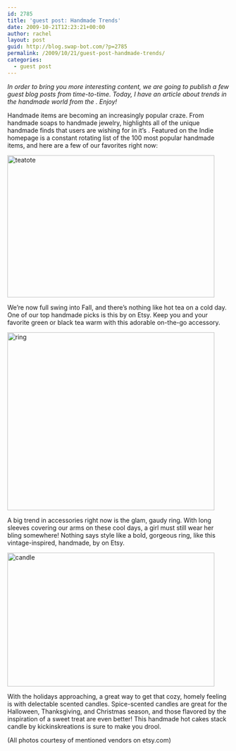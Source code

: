 ```yaml
---
id: 2785
title: 'guest post: Handmade Trends'
date: 2009-10-21T12:23:21+00:00
author: rachel
layout: post
guid: http://blog.swap-bot.com/?p=2785
permalink: /2009/10/21/guest-post-handmade-trends/
categories:
  - guest post
---
```

_In order to bring you more interesting content, we are going to publish a few guest blog posts from time-to-time. Today, I have an article about trends in the handmade world from the . Enjoy!_ 

Handmade items are becoming an increasingly popular craze. From handmade soaps to handmade jewelry, highlights all of the unique handmade finds that users are wishing for in it’s . Featured on the Indie homepage is a constant rotating list of the 100 most popular handmade items, and here are a few of our favorites right now:

[<img src="http://blog.swap-bot.com/wp-content/uploads/2009/10/teatote.jpg" alt="teatote" title="teatote" width="470" height="322" class="aligncenter size-full wp-image-2786" srcset="http://blog.swap-bot.com/wp-content/uploads/2009/10/teatote-300x205.jpg 300w, http://blog.swap-bot.com/wp-content/uploads/2009/10/teatote.jpg 470w" sizes="(max-width: 470px) 100vw, 470px" />](http://www.etsy.com/view_listing.php?listing_id=25309380)

We’re now full swing into Fall, and there’s nothing like hot tea on a cold day. One of our top handmade picks is this by on Etsy. Keep you and your favorite green or black tea warm with this adorable on-the-go accessory.

[<img src="http://blog.swap-bot.com/wp-content/uploads/2009/10/ring.jpg" alt="ring" title="ring" width="470" height="403" class="aligncenter size-full wp-image-2788" srcset="http://blog.swap-bot.com/wp-content/uploads/2009/10/ring-300x257.jpg 300w, http://blog.swap-bot.com/wp-content/uploads/2009/10/ring.jpg 470w" sizes="(max-width: 470px) 100vw, 470px" />](http://www.etsy.com/view_listing.php?listing_id=28653288)

A big trend in accessories right now is the glam, gaudy ring. With long sleeves covering our arms on these cool days, a girl must still wear her bling somewhere! Nothing says style like a bold, gorgeous ring, like this vintage-inspired, handmade, by on Etsy.

<img src="http://blog.swap-bot.com/wp-content/uploads/2009/10/candle.jpg" alt="candle" title="candle" width="470" height="303" class="aligncenter size-full wp-image-2787" srcset="http://blog.swap-bot.com/wp-content/uploads/2009/10/candle-300x193.jpg 300w, http://blog.swap-bot.com/wp-content/uploads/2009/10/candle.jpg 470w" sizes="(max-width: 470px) 100vw, 470px" />

With the holidays approaching, a great way to get that cozy, homely feeling is with delectable scented candles. Spice-scented candles are great for the Halloween, Thanksgiving, and Christmas season, and those flavored by the inspiration of a sweet treat are even better! This handmade hot cakes stack candle by kickinskreations is sure to make you drool.

(All photos courtesy of mentioned vendors on etsy.com)
